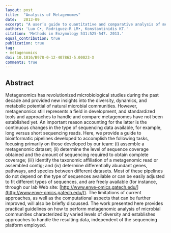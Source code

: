```yaml
---
layout: post
title:  "Analysis of Metagenomes"
date:   2013-09
excerpt: "A user’s guide to quantitative and comparative analysis of metagenomic datasets."
authors: 'Luo C•, Rodriguez-R LM•, Konstantinidis KT.'
citation: 'Methods in Enzymology 531:525-547. 2013.'
equal_contribution: true
publication: true
tag:
- metagenomics
doi: 10.1016/B978-0-12-407863-5.00023-X
comments: true
---
```


## Abstract

Metagenomics has revolutionized microbiological studies during the past decade and provided new insights into the diversity, dynamics, and metabolic potential of natural microbial communities. However, metagenomics still represents a field in development, and standardized tools and approaches to handle and compare metagenomes have not been established yet. An important reason accounting for the latter is the continuous changes in the type of sequencing data available, for example, long versus short sequencing reads. Here, we provide a guide to bioinformatic pipelines developed to accomplish the following tasks, focusing primarily on those developed by our team: (i) assemble a metagenomic dataset; (ii) determine the level of sequence coverage obtained and the amount of sequencing required to obtain complete coverage; (iii) identify the taxonomic affiliation of a metagenomic read or assembled contig; and (iv) determine differentially abundant genes, pathways, and species between different datasets. Most of these pipelines do not depend on the type of sequences available or can be easily adjusted to fit different types of sequences, and are freely available (for instance, through our lab Web site: [http://www.enve-omics.gatech.edu/](http://www.enve-omics.gatech.edu/)). The limitations of current approaches, as well as the computational aspects that can be further improved, will also be briefly discussed. The work presented here provides practical guidelines on how to perform metagenomic analysis of microbial communities characterized by varied levels of diversity and establishes approaches to handle the resulting data, independent of the sequencing platform employed.

